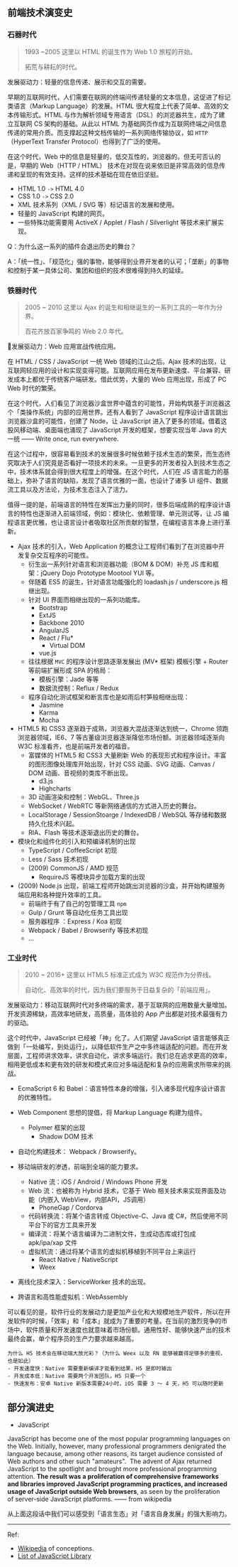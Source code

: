 ## 前端技术演变史

### 石器时代

> 1993 ~2005 这里以 HTML 的诞生作为 Web 1.0 旅程的开始。
>
> 拓荒与耕耘的时代。



发展驱动力：轻量的信息传递、展示和交互的需要。

早期的互联网时代，人们需要在联网的终端间传递轻量的文本信息，这促进了标记类语言（Markup Language）的发展。HTML 很大程度上代表了简单、高效的文本传输形式。HTML 与作为解析领域专用语言（DSL）的浏览器共生，成为了建立互联网 CS 架构的基础。从此以 HTML 为基础网页作成为互联网终端之间信息传递的常用介质。而支撑起这种文档传输的一系列网络传输协议，如 `HTTP`（HyperText Transfer Protocol）也得到了广泛的使用。

在这个时代，Web 中的信息是轻量的，低交互性的，浏览器的。但无可否认的是，早期的 Web（HTTP / HTML） 技术在对现在说来依旧是非常高效的信息传递和呈现的有效支持。这样的技术基础在现在依旧坚挺。



- HTML 1.0 `->` HTML 4.0
- CSS 1.0 `->` CSS 2.0
- XML 技术系列（XML / SVG 等）标记语言的发展和使用。
- 轻量的 JavaScript 构建的网页。
- 一些特殊功能需要用 ActiveX / Applet / Flash / Silverlight 等技术来扩展实现。




Q：为什么这一系列的插件会退出历史的舞台？

A：「统一性」、「规范化」强的事物，能够得到业界开发者的认可；「垄断」的事物和控制于某一具体公司、集团和组织的技术很难得到持久的延续。




### 铁器时代

> 2005 ~ 2010 这里以 Ajax 的诞生和相继诞生的一系列工具的一年作为分界。
>
> 百花齐放百家争鸣的 Web 2.0 年代。



发展驱动力：Web 应用宣战传统应用。 

在 HTML / CSS  / JavaScript 一统 Web 领域的江山之后。Ajax 技术的出现，让互联网轻应用的设计和实现变得可能。互联网应用在发布更新速度、平台兼容、研发成本上都优于传统客户端研发。借此优势，大量的 Web 应用出现，形成了 PC Web 时代的繁荣。

在这个时代，人们看见了浏览器沙盒世界中蕴含的可能性，开始构筑基于浏览器这个「类操作系统」内部的应用世界。还有人看到了 JavaScript 程序设计语言跳出浏览器沙盒的可能性，创建了 Node，让 JavaScript 进入了更多的领域。借着这股风移动端、桌面端也涌现了 JavaScript 开发的框架，想要实现当年 Java 的大一统 —— Write once, run everywhere.

在这个过程中，很容易看到技术的发展很多时候依赖于技术生态的繁荣，而生态终究取决于人们究竟是否看好一项技术的未来。一旦更多的开发者投入到技术生态之中，技术体系就会得到很大程度上的增强。在这个时代，人们在 JS 语言能力的基础上，弥补了语言的缺陷，发现了语言优雅的一面，也设计了诸多 UI 组件、数据流工具以及方法论，为技术生态注入了活力。

值得一提的是，前端语言的特性在发挥出力量的同时，很多后端成熟的程序设计语言的特性也逐渐进入前端领域，例如：模块化、依赖管理、单元测试等，让 JS 编程语言更优雅，也让语言设计者吸取社区所贡献的智慧，在编程语言本身上进行革新。



- Ajax 技术的引入，Web Application 的概念让工程师们看到了在浏览器中开发复杂交互程序的可能性。
  - 衍生出一系列针对语言和浏览器功能（BOM & DOM）补充 JS 库和框架：jQuery Dojo Prototype Mootool YUI  等。
  - 伴随着 ES5 的诞生，针对语言功能强化的 loadash.js / underscore.js 相继出现。
  - 针对 UI 界面而相继出现的一系列功能库。
    - Bootstrap
    - ExtJS
    - Backbone 2010
    - AngularJS
    - React / Flu*
      - Virtual DOM
    - vue.js
  - 往往根据 `MVC` 的程序设计思路逐渐发展出 (MV* 框架) 模板引擎 + Router 等前端扩展形成 SPA 的格局：
    - 模板引擎：Jade 等等
    - 数据流控制：Reflux / Redux
  - 程序自动化测试框架和断言库也是如雨后村笋般相继出现：
    - Jasmine
    - Karma
    - Mocha
- HTML5 和 CSS3 逐渐趋于成熟，浏览器大混战逐渐达到统一，Chrome 领跑浏览器领域，IE6、7 等古董级浏览器逐渐降低市场份额。浏览器领域逐渐向 W3C 标准看齐，也是前端开发者的福音。
  - 富媒体的 HTML5 和 CSS3 大量刷新 Web 的表现形式和程序设计。丰富的图形图像处理库开始出现，针对 CSS 动画、SVG 动画、Canvas / DOM 动画、音视频的类库不断出现。
    - d3.js
    - Highcharts
  - 3D 动画渲染和控制：WebGL、Three.js
  - WebSocket / WebRTC 等新网络通信的方式进入历史的舞台。
  - LocalStorage / SessionStoarge / IndexedDB / WebSQL 等存储和数据持久化技术兴起。
  - RIA、Flash 等技术逐渐退出历史的舞台。
- 模块化和组件化的引入和预编译机制的出现
  - TypeScript / CoffeeScript 初现
  - Less / Sass 技术初现
  - (2009) CommonJS / AMD 规范
    - RequireJS 等模块异步加载方案的出现
- (2009) Node.js 出现，前端工程师开始跳出浏览器的沙盒，并开始构建服务端应用和各种提升效率的工具。
  - 前端终于有了自己的包管理工具 `npm`
  - Gulp / Grunt 等自动化任务工具出现
  - 服务器程序 ：Express / Koa 初现
  - Webpack / Babel / Browserify 等技术初现
  - ...




### 工业时代

> 2010 ~ 2016+ 这里以 HTML5 标准正式成为 W3C 规范作为分界线。
>
> 自动化、高效率的时代，因为我们要服务于日益复杂的「前端应用」。



发展驱动力：移动互联网时代对多终端的需求，基于互联网的应用数量大量增加。开发资源稀缺，高效率地研发，高质量，高体验的 App 产出都是对技术最强有力的驱动。

这个时代中，JavaScript 已经被「神」化了。人们期望 JavaScript 语言能够真正做到「一处编写，到处运行」，以降低软件生产之中多终端适配的问题。而在开发层面，工程师讲求效率，讲求自动化，讲求多端运行。我们总在追求更高的效率，相用更低成本和更有效的研发和模式来应对多端适配和复杂的应用需求所带来的挑战。




- EcmaScript 6 和 Babel：语言特性本身的增强，引入诸多现代程序设计语言的优雅特性。


- Web Component 思想的提倡，将 Markup Language 构建为组件。
    - Polymer 框架的出现
        - Shadow DOM 技术
- 自动化构建技术： Webpack / Browserify。
- 移动端研发的渗透，前端到全端的能力要求。
    - Native 流：iOS / Android / Windows Phone 开发
    - Web 流：也被称为 Hybrid 技术，它基于 Web 相关技术来实现界面及功能（内嵌入 WebView，内部API，JS调用）
        - PhoneGap / Cordorva
    - 代码转换流：将某个语言转成 Objective-C、Java 或 C#，然后使用不同平台下的官方工具来开发
    - 编译流：将某个语言编译为二进制文件，生成动态库或打包成 apk/ipa/xap 文件
    - 虚拟机流：通过将某个语言的虚拟机移植到不同平台上来运行
        - React Native / NativeScript
        - Weex
- 离线化技术深入：ServiceWorker 技术的出现。


- 跨语言和高性能虚拟机：WebAssembly


可以看见的是，软件行业的发展动力是更加产业化和大规模地生产软件，所以在开发软件的时候，「效率」和「成本」就成为了重要的考量。在当前的激烈竞争的市场中，软件质量和开发速度也就意味着市场份额。通用性好、能够快速产出的技术最终会赢，单个程序员的生产力要求越来越高。

```
为什么 H5 技术会在移动端大放光彩？（为什么 Weex 以及 RN 能够被赢得足够多的重视，也是如此）
- 开发速度快：Native 需要重新编译才能看到结果，H5 是即时输出
- 开发成本低：Native 需要两个开发团队，H5 只要一个
- 快速发布：安卓 Native 新版本需要24小时，iOS 需要 3 ～ 4 天，H5 可以随时更新
```




## 部分演进史

- JavaScript



JavaScript has become one of the most popular programming languages on the Web. Initially, however, many professional programmers denigrated the language because, among other reasons, its target audience consisted of Web authors and other such "amateurs".  The advent of Ajax returned JavaScript to the spotlight and brought more professional programming attention. **The result was a proliferation of comprehensive frameworks and libraries improved JavaScript programming practices, and increased usage of JavaScript outside Web browsers**, as seen by the proliferation of server-side JavaScript platforms. —— from wikipedia

从上面这段话中我们可以感受到「语言生态」对「语言自身发展」的强大影响力。

---

Ref:



- [Wikipedia](http://www.wikipedia.com) of conceptions.
- [List of JavaScript Library](https://en.wikipedia.org/wiki/List_of_JavaScript_libraries)